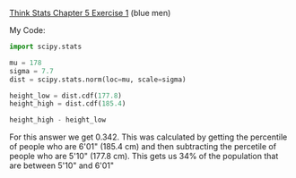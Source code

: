 [Think Stats Chapter 5 Exercise 1](http://greenteapress.com/thinkstats2/html/thinkstats2006.html#toc50) (blue men)

My Code:
```python
import scipy.stats

mu = 178
sigma = 7.7
dist = scipy.stats.norm(loc=mu, scale=sigma)

height_low = dist.cdf(177.8)
height_high = dist.cdf(185.4)

height_high - height_low
```

For this answer we get 0.342. This was calculated by getting the percentile of people who are 6'01" (185.4 cm) and then subtracting the percetile of people who are 5'10" (177.8 cm). This gets us 34% of the population that are between 5'10" and 6'01"

